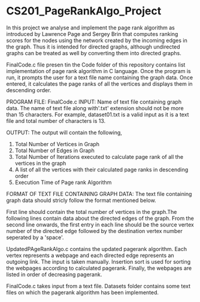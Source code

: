 # CS201_PageRankAlgo_Project
In this project we analyse and implement the page rank algorithm as introduced by Lawrence Page and Sergey Brin that computes ranking scores for the nodes using the network created by the incoming edges in the graph. Thus it is intended for directed graphs, although undirected graphs can be treated as well by converting them into directed graphs.

FinalCode.c file presen tin the Code folder of this repository contains list implementation of page rank algorithm in C language. Once the program is run, it prompts the user for a text file name containing the graph data. Once entered, it calculates the page ranks of all the vertices and displays them in descending order.

PROGRAM FILE: FinalCode.c
INPUT: Name of text file containing graph data. The name of text file along with'.txt' extension should not be more than 15 characters. For example,  dataset01.txt is a valid input as it is a text file and total number of characters is 13.

OUTPUT: The output will contain the following,
  1. Total Number of Vertices in Graph
  2. Total Number of Edges in Graph
  3. Total Number of Iterations executed to calculate page rank of all the vertices in the graph
  4. A list of all the vertices with their calculated page ranks in descending order
  5. Execution Time of Page rank Algorithm
 
 FORMAT OF TEXT FILE CONTAINING GRAPH DATA:
 The text file containing graph data should stricly follow the format mentioned below.
 
  First line should contain the total number of vertices in the graph.The following lines contain data about the directed edges of the graph.
  From the second line onwards, the first entry in each line should be the source vertex number of the directed edge followed by the destination vertex number seperated by a 'space'. 

UpdatedPAgeRankAlgo.c contains the updated pagerank algorithm. Each vertex represents a webpage and each directed edge represents an outgoing link. The input is taken manually. Insertion sort is used for sorting the webpages according to calculated pagerank. Finally, the webpages are listed in order of decreasing pagerank.

FinalCode.c takes input from a text file. Datasets folder contains some text files on which the pagerank algorithm has been implemented.
